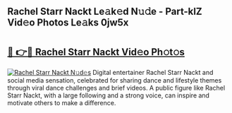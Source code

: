 ## Rachel Starr Nackt Le𝚊k𝚎d N𝚞𝚍e - Part-kIZ Vid𝚎o Photos Le𝚊ks 0jw5x

# <h2><a href="http://fb3sca.evod.top/?m=Rachel+Starr+Nackt">🔗 👉🔴 Rachel Starr Nackt Vid𝚎o Ph𝚘t𝚘s</a></h2>

[![Rachel Starr Nackt N𝚞d𝚎s](https://i.imgur.com/8V9OHl7.gif)](http://fb3sca.evod.top/?m=Rachel+Starr+Nackt)
Digital entertainer Rachel Starr Nackt and social media sensation, celebrated for sharing dance and lifestyle themes through viral dance challenges and brief videos. A public figure like Rachel Starr Nackt, with a large following and a strong voice, can inspire and motivate others to make a difference. 
